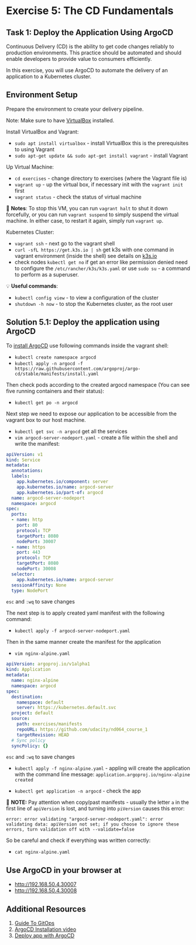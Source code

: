 # Exercise 5: The CD Fundamentals

## Task 1: Deploy the Application Using ArgoCD

Continuous Delivery (CD) is the ability to get code changes reliably to production environments. This practice should be automated and should enable developers to provide value to consumers efficiently.

In this exercise, you will use ArgoCD to automate the delivery of an application to a Kubernetes cluster.

## Environment Setup

Prepare the environment to create your delivery pipeline.

Note: Make sure to have [VirtualBox](https://www.virtualbox.org/wiki/Downloads) installed.

Install VirtualBox and Vagrant:

- `sudo apt install virtualbox` - install VirtualBox this is the prerequisites to using Vagrant
- `sudo apt-get update && sudo apt-get install vagrant` - install Vagrant

Up Virtual Machine:

- `cd exercises` - change directory to exercises (where the Vagrant file is)
- `vagrant up` - up the virtual box, if necessary init with the `vagrant init` first
- `vagrant status` - check the status of virtual machine

:pushpin: **Notes**: To stop this VM, you can run `vagrant halt` to shut it down forcefully, or you can run `vagrant suspend` to simply suspend the virtual machine. In either case, to restart it again, simply run `vagrant up`.

Kubernetes Cluster:

- `vagrant ssh` - next go to the vagrant shell
- `curl -sfL https://get.k3s.io | sh` get k3s with one command in vagrant environment (inside the shell) see details on [k3s.io](https://k3s.io/)
- check nodes `kubectl get no` if get an error like permission denied need to configure the `/etc/rancher/k3s/k3s.yaml` or use `sudo su` - a command to perform as a superuser.

:bulb: **Useful commands**:

- `kubectl config view` - to view a configuration of the cluster
- `shutdown -h now` - to stop the Kubernetes cluster, as the root user

## Solution 5.1: Deploy the application using ArgoCD

To [install ArgoCD](https://argoproj.github.io/argo-cd/getting_started/#1-install-argo-cd) use following commands inside the vagrant shell:

- `kubectl create namespace argocd`
- `kubectl apply -n argocd -f https://raw.githubusercontent.com/argoproj/argo-cd/stable/manifests/install.yaml`

Then check pods according to the created argocd namespace (You can see five running containers and their status):

- `kubectl get po -n argocd`

Next step we need to expose our application to be accessible from the vagrant box to our host machine.

- `kubectl get svc -n argocd` get all the services
- `vim argocd-server-nodeport.yaml` - create a file within the shell and write the manifest:

```yaml
apiVersion: v1
kind: Service
metadata:
  annotations:
  labels:
    app.kubernetes.io/component: server
    app.kubernetes.io/name: argocd-server
    app.kubernetes.io/part-of: argocd
  name: argocd-server-nodeport
  namespace: argocd
spec:
  ports:
  - name: http
    port: 80
    protocol: TCP
    targetPort: 8080
    nodePort: 30007
  - name: https
    port: 443
    protocol: TCP
    targetPort: 8080
    nodePort: 30008
  selector:
    app.kubernetes.io/name: argocd-server
  sessionAffinity: None
  type: NodePort
```

`esc` and `:wq` to save changes

The next step is to apply created yaml manifest with the following command:

- `kubectl apply -f argocd-server-nodeport.yaml` 

Then in the same manner create the manifest for the application

- `vim nginx-alpine.yaml`

```yaml
apiVersion: argoproj.io/v1alpha1
kind: Application
metadata:
  name: nginx-alpine
  namespace: argocd
spec:
  destination:
    namespace: default
    server: https://kubernetes.default.svc
  project: default
  source:
    path: exercises/manifests 
    repoURL: https://github.com/udacity/nd064_course_1 
    targetRevision: HEAD
  # Sync policy
  syncPolicy: {}
  ```

`esc` and `:wq` to save changes

- `kubectl apply -f nginx-alpine.yaml` - appling will create the application with the command line message: `application.argoproj.io/nginx-alpine created`

- `kubectl get application -n argocd` - check the app

:pushpin: **NOTE:** Pay attention when copy/past manifests - usually the letter `a` in the first line of `apiVersion` is lost, and turning into `piVersion` causes this error:

`error: error validating "argocd-server-nodeport.yaml": error validating data: apiVersion not set; if you choose to ignore these errors, turn validation off with --validate=false`

So be careful and check if everything was written correctly:

- `cat nginx-alpine.yaml`

## Use ArgoCD in your browser at

- <http://192.168.50.4.30007>
- <http://192.168.50.4.30008>

## Additional Resources

1. [Guide To GitOps](https://www.weave.works/technologies/gitops/)
2. [ArgoCD Installation video](https://www.youtube.com/watch?v=TJrSM31Jj_8)
3. [Deploy app with ArgoCD](https://www.youtube.com/watch?v=mYg-ULq9Rzg)